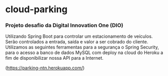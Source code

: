 # cloud-parking
### Projeto desafio da Digital Innovation One (DIO)


Utilizando Spring Boot para controlar um estacionamento de veículos. Serão controlados a entrada, saída e valor a ser cobrado do cliente.  
Utilizamos as seguintes ferramentas para a segurança o Spring Security, para o acesso a banco de dados MySQL com deploy na cloud do Heroku a fim de disponibilizar nossa API para a Internet.

(https://parking-ntn.herokuapp.com/)
